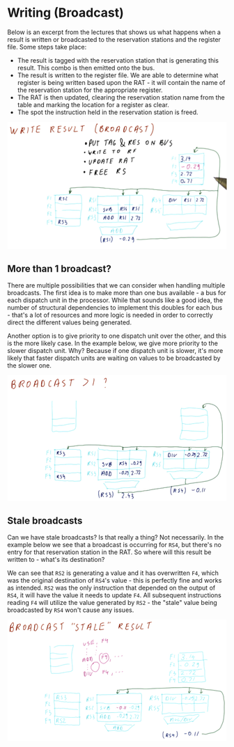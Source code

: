 # Writing (Broadcast)

Below is an excerpt from the lectures that shows us what happens when a result
is written or broadcasted to the reservation stations and the register file.
Some steps take place:

* The result is tagged with the reservation station that is generating this
result. This combo is then emitted onto the bus.
* The result is written to the register file. We are able to determine what
register is being written based upon the RAT - it will contain the name of the
reservation station for the appropriate register.
* The RAT is then updated, clearing the reservation station name from the table
and marking the location for a register as clear.
* The spot the instruction held in the reservation station is freed.

![write-result](./img/write-result.png)

## More than 1 broadcast?

There are multiple possibilities that we can consider when handling multiple
broadcasts. The first idea is to make more than one bus available - a bus for
each dispatch unit in the processor. While that sounds like a good idea, the
number of structural dependencies to implement this doubles for each bus -
that's a lot of resources and more logic is needed in order to correctly direct
the different values being generated.

Another option is to give priority to one dispatch unit over the other, and this
is the more likely case. In the example below, we give more priority to the
slower dispatch unit. Why? Because if one dispatch unit is slower, it's more
likely that faster dispatch units are waiting on values to be broadcasted by
the slower one.

![broadcast-greater-than-1](./img/broadcast-greater-than-1.png)

## Stale broadcasts

Can we have stale broadcasts? Is that really a thing? Not necessarily. In the
example below we see that a broadcast is occurring for `RS4`, but there's no
entry for that reservation station in the RAT. So where will this result be
written to - what's its destination?

We can see that `RS2` is generating a value and it has overwritten `F4`, which
was the original destination of `RS4`'s value - this is perfectly fine and works
as intended. `RS2` was the only instruction that depended on the output of
`RS4`, it will have the value it needs to update `F4`. All subsequent
instructions reading `F4` will utilize the value generated by `RS2` - the
"stale" value being broadcasted by `RS4` won't cause any issues.

![stale-broadcast](./img/stale-broadcast.png)